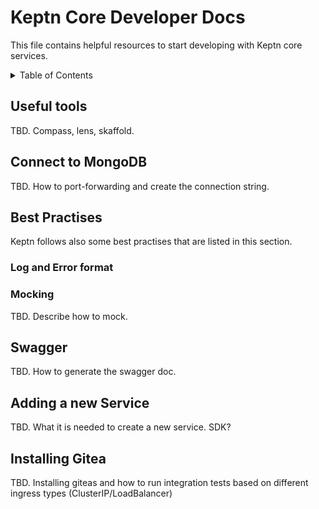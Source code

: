 # Keptn Core Developer Docs


This file contains helpful resources to start developing with Keptn core services.

<details>
<summary>Table of Contents</summary>

<!-- toc -->

- [Useful tools](#useful-tools)
- [Connect to MongoDB](#connect-to-mongodb)
- [Best Practises](#best-practises)
  * [Log and Error format](#log-and-error-format)
  * [Mocking](#mocking)
- [Swagger](#swagger)
- [Adding a new Service](#adding-a-new-service)
- [Installing Gitea](#installing-gitea)

<!-- tocstop -->

</details>

## Useful tools

TBD. Compass, lens, skaffold.

## Connect to MongoDB

TBD. How to port-forwarding and create the connection string.

## Best Practises

Keptn follows also some best practises that are listed in this section.

### Log and Error format

### Mocking

TBD. Describe how to mock.

## Swagger

TBD. How to generate the swagger doc.

## Adding a new Service

TBD. What it is needed to create a new service. SDK?

## Installing Gitea

TBD. Installing giteas and how to run integration tests based on different ingress types (ClusterIP/LoadBalancer)
